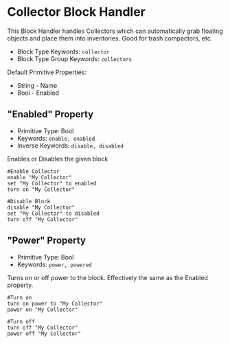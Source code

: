 ﻿# Collector Block Handler
This Block Handler handles Collectors which can automatically grab floating objects and place them into inventories.  Good for trash compactors, etc.

* Block Type Keywords: ```collector```
* Block Type Group Keywords: ```collectors```

Default Primitive Properties:
* String - Name
* Bool - Enabled

## "Enabled" Property
* Primitive Type: Bool
* Keywords: ```enable, enabled```
* Inverse Keywords: ```disable, disabled```

Enables or Disables the given block

```
#Enable Collector
enable "My Collector"
set "My Collector" to enabled
turn on "My Collector"

#Disable Block
disable "My Collector"
set "My Collector" to disabled
turn off "My Collector"
```

## "Power" Property
* Primitive Type: Bool
* Keywords: ```power, powered```

Turns on or off power to the block.  Effectively the same as the Enabled property.

```
#Turn on
turn on power to "My Collector"
power on "My Collector"

#Turn off
turn off "My Collector"
power off "My Collector"
```